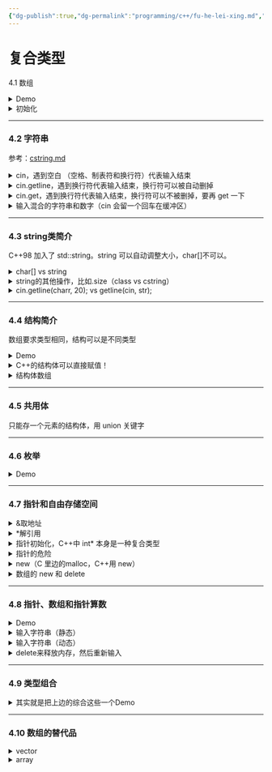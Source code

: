 ```yaml
---
{"dg-publish":true,"dg-permalink":"programming/c++/fu-he-lei-xing.md","permalink":"/programming/c++/fu-he-lei-xing.md/"}
---
```



# 复合类型

4.1 数组

<details>

<summary>Demo</summary>

```cpp
// arrayone.cpp -- small arrays of integers
#include <iostream>
int main()
{
    using namespace std;
    int yams[3];    // creates array with three elements
    yams[0] = 7;    // assign value to first element
    yams[1] = 8;
    yams[2] = 6;

    int yamcosts[3] = {20, 30, 5}; // create, initialize array
    // int yamcosts[3]; // not allowed
    // yamcosts = {20, 30, 5}; // not allowed

    // NOTE: If your C++ compiler or translator can't initialize
    // this array, use static int yamcosts[3] instead of
    // int yamcosts[3]

    cout << "Total yams = ";
    cout << yams[0] + yams[1] + yams[2] << endl;
    cout << "The package with " << yams[1] << " yams costs ";
    cout << yamcosts[1] << " cents per yam.\n";
    int total = yams[0] * yamcosts[0] + yams[1] * yamcosts[1];
    total = total + yams[2] * yamcosts[2];
    cout << "The total yam expense is " << total << " cents.\n";

    cout << "\nSize of yams array = " << sizeof yams;
    cout << " bytes.\n";
    cout << "Size of one element = " << sizeof yams[0];
    cout << " bytes.\n";

    // cin.get();
    return 0; 
}

```

```
(base) kimshan@MacBook-Pro output % ./"arrayone"
Total yams = 21
The package with 8 yams costs 30 cents per yam.
The total yam expense is 410 cents.

Size of yams array = 12 bytes.
Size of one element = 4 bytes.
```

</details>

<details>

<summary>初始化</summary>

```cpp
// 赋值
int a[3] = {1,2,3};
// [1,2,3]
int b[3] = {1,2};
// [1,2,0]
int c[3] = {0};
// [0,0,0]

// 可以省略= （C++11）
int d[3] {1,2,3};
// [1,2,3]
int e[3] {0};
// [0,0,0]
```

</details>

***

### 4.2 字符串

参考：[cstring.md](library/cstring.md "mention")

<details>

<summary>cin，遇到空白 （空格、制表符和换行符）代表输入结束</summary>

```cpp
// strings.cpp -- storing strings in an array
#include <iostream>
#include <cstring>  // for the strlen() function
int main()
{
    using namespace std;
    const int Size = 15;
    char name1[Size];               // empty array
    char name2[Size] = "C++owboy";  // initialized array
    // NOTE: some implementations may require the static keyword
    // to initialize the array name2

    cout << "Howdy! I'm " << name2;
    cout << "! What's your name?\n";
    cin >> name1;
    cout << "Well, " << name1 << ", your name has ";
    cout << strlen(name1) << " letters and is stored\n";
    cout << "in an array of " << sizeof(name1) << " bytes.\n";
    cout << "Your initial is " << name1[0] << ".\n";
    name2[3] = '\0';                // set to null character
    cout << "Here are the first 3 characters of my name: ";
    cout << name2 << endl;
    // cin.get();
    // cin.get();
    return 0;
}

```

```
Howdy! I'm C++owboy! What's your name?
Charles
Well, Charles, your name has 7 letters and is stored
in an array of 15 bytes.
Your initial is C.
Here are the first 3 characters of my name: C++
```

</details>

<details>

<summary>cin.getline，遇到换行符代表输入结束，换行符可以被自动删掉</summary>

{% code title="错误的输入案例" %}
```cpp
// instr1.cpp -- reading more than one string
#include <iostream>
int main()
{
    using namespace std;
    const int ArSize = 20;
    char name[ArSize];
    char dessert[ArSize];

    cout << "Enter your name:\n";
    cin >> name;
    cout << "Enter your favorite dessert:\n";
    cin >> dessert;
    cout << "I have some delicious " << dessert;
    cout << " for you, " << name << ".\n";
    // cin.get();
	// cin.get();
    return 0; 
}
```
{% endcode %}

```
(base) kimshan@MacBook-Pro output % ./"instr1"
Enter your name:
Jassica Windy
Enter your favorite dessert:
I have some delicious Windy for you, Jassica.
```

{% code title="正确的" %}
```cpp
// instr2.cpp -- reading more than one word with getline
#include <iostream>
int main()
{
    using namespace std;
    const int ArSize = 20;
    char name[ArSize];
    char dessert[ArSize];

    cout << "Enter your name:\n";
    cin.getline(name, ArSize);  // reads through newline
    cout << "Enter your favorite dessert:\n";
    cin.getline(dessert, ArSize);
    cout << "I have some delicious " << dessert;
    cout << " for you, " << name << ".\n";
    // cin.get();
    return 0; 
}

```
{% endcode %}

```
(base) kimshan@MacBook-Pro output % ./"instr2"
Enter your name:
Jassica Windy
Enter your favorite dessert:
Cookie
I have some delicious Cookie for you, Jassica Windy.
```

</details>

<details>

<summary>cin.get，遇到换行符代表输入结束，换行符可以不被删掉，要再 get 一下</summary>

```cpp
// instr3.cpp -- reading more than one word with get() & get()
#include <iostream>
int main()
{
    using namespace std;
    const int ArSize = 20;
    char name[ArSize];
    char dessert[ArSize];

    cout << "Enter your name:\n";
    cin.get(name, ArSize).get();    // read string, newline
    cout << "Enter your favorite dessert:\n";
    cin.get(dessert, ArSize).get();
    cout << "I have some delicious " << dessert;
    cout << " for you, " << name << ".\n";
    // cin.get();
    return 0; 
}

```

```
(base) kimshan@MacBook-Pro output % ./"instr3"
Enter your name:
Tony's Fu
Enter your favorite dessert:
Soup
I have some delicious Soup for you, Tony's Fu.
```

</details>

<details>

<summary>输入混合的字符串和数字（cin 会留一个回车在缓冲区）</summary>

<pre class="language-cpp"><code class="lang-cpp">// numstr.cpp -- following number input with line input
#include &#x3C;iostream>
int main()
{
    using namespace std;
    cout &#x3C;&#x3C; "What year was your house built?\n";
    int year;
<strong>    (cin >> year).get();
</strong><strong>    // cin.get();
</strong>    cout &#x3C;&#x3C; "What is its street address?\n";
    char address[80];
    cin.getline(address, 80);
    cout &#x3C;&#x3C; "Year built: " &#x3C;&#x3C; year &#x3C;&#x3C; endl;
    cout &#x3C;&#x3C; "Address: " &#x3C;&#x3C; address &#x3C;&#x3C; endl;
    cout &#x3C;&#x3C; "Done!\n";
    // cin.get();
    return 0;
}

</code></pre>

```
(base) kimshan@MacBook-Pro output % ./"numstr"
What year was your house built?
2022
What is its street address?
No1
Year built: 2022
Address: No1
Done!
```

</details>

***

### 4.3 string类简介

C++98 加入了 std::string。string 可以自动调整大小，char\[]不可以。

<details>

<summary>char[] vs string</summary>

```cpp
// Init
char array1[20]; // √
char array2[20] = "Hello"; // √
char array3[] = "Hello"; // √
char array4[20] = {"Hello"}; // √
char array5[] = {"Hello"}; // √

string str1 = "Hello"; √
string str2 = {"Hello"}; √

// Assign
array1 = array2;// x
str1 = str2; // √

// 拼接
str1 += str2; // √
```

```cpp
// strtype2.cpp - assigning, adding, and appending
#include <iostream>
#include <string>               // make string class available
int main()
{
    using namespace std;
    string s1 = "penguin";
    string s2, s3;

    cout << "You can assign one string object to another: s2 = s1\n";
    s2 = s1;
    cout << "s1: " << s1 << ", s2: " << s2 << endl;
    cout << "You can assign a C-style string to a string object.\n";
    cout << "s2 = \"buzzard\"\n";
    s2 = "buzzard";
    cout << "s2: " << s2 << endl;
    cout << "You can concatenate strings: s3 = s1 + s2\n";
    s3 = s1 + s2;
    cout << "s3: " << s3 << endl;
    cout << "You can append strings.\n";
    s1 += s2;
    cout <<"s1 += s2 yields s1 = " << s1 << endl;
    s2 += " for a day";
    cout <<"s2 += \" for a day\" yields s2 = " << s2 << endl;

    //cin.get();
    return 0; 
}
```

```
(base) kimshan@MacBook-Pro output % ./"strtype2"
You can assign one string object to another: s2 = s1
s1: penguin, s2: penguin
You can assign a C-style string to a string object.
s2 = "buzzard"
s2: buzzard
You can concatenate strings: s3 = s1 + s2
s3: penguinbuzzard
You can append strings.
s1 += s2 yields s1 = penguinbuzzard
s2 += " for a day" yields s2 = buzzard for a day
```

</details>

<details>

<summary>string的其他操作，比如.size（class  vs cstring）</summary>

```cpp
// strtype3.cpp -- more string class features
#include <iostream>
#include <string>               // make string class available
#include <cstring>              // C-style string library
int main()
{
    using namespace std;
    char charr1[20]; 
    char charr2[20] = "jaguar"; 
    string str1;  
    string str2 = "panther";

    // assignment for string objects and character arrays
    str1 = str2;                // copy str2 to str1
    strcpy(charr1, charr2);     // copy charr2 to charr1
 
    // appending for string objects and character arrays
    str1 += " paste";           // add paste to end of str1
    strcat(charr1, " juice");   // add juice to end of charr1

    // finding the length of a string object and a C-style string
    int len1 = str1.size();     // obtain length of str1
    int len2 = strlen(charr1);  // obtain length of charr1
 
    cout << "The string " << str1 << " contains "
         << len1 << " characters.\n";
    cout << "The string " << charr1 << " contains "
         << len2 << " characters.\n";
    // cin.get();

    return 0; 
}

```

```
(base) kimshan@MacBook-Pro output % ./"strtype3"
The string panther paste contains 13 characters.
The string jaguar juice contains 12 characters.
```

</details>

<details>

<summary>cin.getline(charr, 20); vs getline(cin, str);</summary>

```cpp
// strtype4.cpp -- line input
#include <iostream>
#include <string>               // make string class available
#include <cstring>              // C-style string library
int main()
{
    using namespace std;
    char charr[20]; 
    string str;

    cout << "Length of string in charr before input: " 
         << strlen(charr) << endl;
    cout << "Length of string in str before input: "
         << str.size() << endl;
    cout << "Enter a line of text:\n";
    cin.getline(charr, 20);     // indicate maximum length
    cout << "You entered: " << charr << endl;
    cout << "Enter another line of text:\n";
    getline(cin, str);          // cin now an argument; no length specifier
    cout << "You entered: " << str << endl;
    cout << "Length of string in charr after input: " 
         << strlen(charr) << endl;
    cout << "Length of string in str after input: "
         << str.size() << endl;
    // cin.get();

    return 0; 
}

```

```
(base) kimshan@MacBook-Pro output % ./"strtype4"
Length of string in charr before input: 0 
Length of string in str before input: 0
Enter a line of text:
qwertyuio
You entered: qwertyuio
Enter another line of text:
asdfghjkl
You entered: asdfghjkl
Length of string in charr after input: 9
Length of string in str after input: 9
```

</details>

***

### 4.4 结构简介

数组要求类型相同，结构可以是不同类型

<details>

<summary>Demo</summary>

<pre class="language-cpp"><code class="lang-cpp">// structur.cpp -- a simple structure
#include &#x3C;iostream>
struct inflatable   // structure declaration
{
    char name[20];
    float volume;
    double price;
};

int main()
{
    using namespace std;
    inflatable guest =
    {
        "Glorious Gloria",  // name value
        1.88,               // volume value
        29.99               // price value
    };  // guest is a structure variable of type inflatable
// It's initialized to the indicated values
<strong>    inflatable pal = // C++里边可以不写成 struct inflatable pal
</strong>    {
        "Audacious Arthur",
        3.12,
        32.99
    };  // pal is a second variable of type inflatable
// NOTE: some implementations require using
// static inflatable guest =

    cout &#x3C;&#x3C; "Expand your guest list with " &#x3C;&#x3C; guest.name;
    cout &#x3C;&#x3C; " and " &#x3C;&#x3C; pal.name &#x3C;&#x3C; "!\n";
// pal.name is the name member of the pal variable
    cout &#x3C;&#x3C; "You can have both for $";
    cout &#x3C;&#x3C; guest.price + pal.price &#x3C;&#x3C; "!\n";
    // cin.get();
    return 0; 
}

</code></pre>

```
(base) kimshan@MacBook-Pro output % ./"structur"
Expand your guest list with Glorious Gloria and Audacious Arthur!
You can have both for $62.98!
```

</details>

<details>

<summary>C++的结构体可以直接赋值！</summary>

<pre class="language-cpp"><code class="lang-cpp">// assgn_st.cpp -- assigning structures
#include &#x3C;iostream>
struct inflatable
{
    char name[20];
    float volume;
    double price;
};
int main()
{
    using namespace std;
    inflatable bouquet =
    {
        "sunflowers",
        0.20,
        12.49
    };
    inflatable choice;
    cout &#x3C;&#x3C; "bouquet: " &#x3C;&#x3C; bouquet.name &#x3C;&#x3C; " for $";
    cout &#x3C;&#x3C; bouquet.price &#x3C;&#x3C; endl;

<strong>    choice = bouquet;  // assign one structure to another
</strong>    cout &#x3C;&#x3C; "choice: " &#x3C;&#x3C; choice.name &#x3C;&#x3C; " for $";
    cout &#x3C;&#x3C; choice.price &#x3C;&#x3C; endl;
    // cin.get();
    return 0; 
}

</code></pre>

```
(base) kimshan@MacBook-Pro output % ./"assgn_st"
bouquet: sunflowers for $12.49
choice: sunflowers for $12.49
```

</details>

<details>

<summary>结构体数组</summary>

```cpp
// arrstruc.cpp -- an array of structures
#include <iostream>
struct inflatable
{
    char name[20];
    float volume;
    double price;
};
int main()
{
    using namespace std;
    inflatable guests[2] =          // initializing an array of structs
    {
        {"Bambi", 0.5, 21.99},      // first structure in array
        {"Godzilla", 2000, 565.99}  // next structure in array
    };

    cout << "The guests " << guests[0].name << " and " << guests[1].name
         << "\nhave a combined volume of "
         << guests[0].volume + guests[1].volume << " cubic feet.\n";
    // cin.get();
    return 0; 
}

```

```
(base) kimshan@MacBook-Pro output % ./"arrstruct"
The guests Bambi and Godzilla
have a combined volume of 2000.5 cubic feet.
```

</details>

***

### 4.5 共用体

只能存一个元素的结构体，用 union 关键字

***

### 4.6 枚举

<details>

<summary>Demo</summary>

```cpp
#include <iostream>
#include <climits>
#include <stdio.h>

enum spectrum
{
    red,
    orange,
    yellow,
    green,
    blue,
    violet,
    indigo,
    ultraviolt
};

int main()
{
    using namespace std;

    spectrum band;
    // 赋值给枚举
    band = blue; // √
    // band = 2; // x
    band = spectrum(2); // √

    // 枚举赋值给别人
    int num = band;
    cout << "num = " << num << ", band = " << band << endl; // num = 2, band = 2

    // enum spectrum1
    // {
    //     red,
    //     orange,
    //     yellow,
    //     green,
    //     blue,
    //     violet
    // };
    // 0,1,2,3,4,5
    // enum spectrum2
    // {
    //     red,
    //     orange,
    //     yellow = 10,
    //     green,
    //     blue,
    //     violet
    // };
    // 0,1,10,11,12,13

    spectrum r = red;
    spectrum b = blue;
    int c = r + b;           // √
    int d = spectrum(r + b); // √
    spectrum e = spectrum(r + b); // √

    return 0;
}
```

</details>

***

### 4.7 指针和自由存储空间

<details>

<summary>&#x26;取地址</summary>

<pre class="language-cpp"><code class="lang-cpp">// address.cpp -- using the &#x26; operator to find addresses
#include &#x3C;iostream>
int main()
{
    using namespace std;
    int donuts = 6;
    double cups = 4.5;

    cout &#x3C;&#x3C; "donuts value = " &#x3C;&#x3C; donuts;
<strong>    cout &#x3C;&#x3C; " and donuts address = " &#x3C;&#x3C; &#x26;donuts &#x3C;&#x3C; endl;
</strong>// NOTE: you may need to use unsigned (&#x26;donuts)
// and unsigned (&#x26;cups)
    cout &#x3C;&#x3C; "cups value = " &#x3C;&#x3C; cups;
<strong>    cout &#x3C;&#x3C; " and cups address = " &#x3C;&#x3C; &#x26;cups &#x3C;&#x3C; endl;
</strong>    // cin.get();
    return 0; 
}

</code></pre>

```
(base) kimshan@MacBook-Pro output % ./"address"
donuts value = 6 and donuts address = 0x7ff7b597c7f8
cups value = 4.5 and cups address = 0x7ff7b597c7f0
```

</details>

<details>

<summary>*解引用</summary>

```cpp
// pointer.cpp -- our first pointer variable
#include <iostream>
int main()
{
    using namespace std;
    int updates = 6;        // declare a variable
    int * p_updates;        // declare pointer to an int

    p_updates = &updates;   // assign address of int to pointer

// express values two ways
    cout << "Values: updates = " << updates;
    cout << ", *p_updates = " << *p_updates << endl;

// express address two ways
    cout << "Addresses: &updates = " << &updates;
    cout << ", p_updates = " << p_updates << endl;

// use pointer to change value
    *p_updates = *p_updates + 1;
    cout << "Now updates = " << updates << endl;
    // cin.get();
    return 0; 
}

```

```
(base) kimshan@MacBook-Pro output % ./"pointer"
Values: updates = 6, *p_updates = 6
Addresses: &updates = 0x7ff7b51f67f8, p_updates = 0x7ff7b51f67f8
Now updates = 7
```

</details>

<details>

<summary> 指针初始化，C++中 int* 本身是一种复合类型</summary>

<pre class="language-cpp"><code class="lang-cpp">// init_ptr.cpp -- initialize a pointer
#include &#x3C;iostream>
int main()
{
    using namespace std;
    int higgens = 5;
<strong>    int * pt = &#x26;higgens;
</strong>
    cout &#x3C;&#x3C; "Value of higgens = " &#x3C;&#x3C; higgens
         &#x3C;&#x3C; "; Address of higgens = " &#x3C;&#x3C; &#x26;higgens &#x3C;&#x3C; endl;
    cout &#x3C;&#x3C; "Value of *pt = " &#x3C;&#x3C; *pt
         &#x3C;&#x3C; "; Value of pt = " &#x3C;&#x3C; pt &#x3C;&#x3C; endl;
    // cin.get();
    return 0; 
}

</code></pre>

```
(base) kimshan@MacBook-Pro output % ./"init_ptr"
Value of higgens = 5; Address of higgens = 0x7ff7b875b7f8
Value of *pt = 5; Value of pt = 0x7ff7b875b7f8
```

</details>

<details>

<summary>指针的危险</summary>

```cpp
// 不要这样
long *p;
*p = 2333333; // 这样就会把不知道什么地方的值改成了2333333
```

</details>

<details>

<summary>new（C 里边的malloc，C++用 new）</summary>

<pre class="language-cpp"><code class="lang-cpp">// use_new.cpp -- using the new operator
#include &#x3C;iostream>
int main()
{
    using namespace std;
    int nights = 1001;
<strong>    int * pt = new int;         // allocate space for an int
</strong>    *pt = 1001;                 // store a value there

    cout &#x3C;&#x3C; "nights value = ";
    cout &#x3C;&#x3C; nights &#x3C;&#x3C; ": location " &#x3C;&#x3C; &#x26;nights &#x3C;&#x3C; endl;
    cout &#x3C;&#x3C; "int ";
    cout &#x3C;&#x3C; "value = " &#x3C;&#x3C; *pt &#x3C;&#x3C; ": location = " &#x3C;&#x3C; pt &#x3C;&#x3C; endl;

<strong>    double * pd = new double;   // allocate space for a double
</strong>    *pd = 10000001.0;           // store a double there

    cout &#x3C;&#x3C; "double ";
    cout &#x3C;&#x3C; "value = " &#x3C;&#x3C; *pd &#x3C;&#x3C; ": location = " &#x3C;&#x3C; pd &#x3C;&#x3C; endl;
    cout &#x3C;&#x3C; "location of pointer pd: " &#x3C;&#x3C; &#x26;pd &#x3C;&#x3C; endl;
    cout &#x3C;&#x3C; "size of pt = " &#x3C;&#x3C; sizeof(pt);
    cout &#x3C;&#x3C; ": size of *pt = " &#x3C;&#x3C; sizeof(*pt) &#x3C;&#x3C; endl;
    cout &#x3C;&#x3C; "size of pd = " &#x3C;&#x3C; sizeof pd;
    cout &#x3C;&#x3C; ": size of *pd = " &#x3C;&#x3C; sizeof(*pd) &#x3C;&#x3C; endl;
    // cin.get();
    return 0;
}

</code></pre>

```
(base) kimshan@MacBook-Pro output % ./"use_new"
nights value = 1001: location 0x7ff7bf9de7f8
int value = 1001: location = 0x7fcef4f06030
double value = 1e+07: location = 0x7fcef4f06040
location of pointer pd: 0x7ff7bf9de7e8
size of pt = 8: size of *pt = 4
size of pd = 8: size of *pd = 8
```

</details>

<details>

<summary>数组的 new 和 delete</summary>

<pre class="language-cpp"><code class="lang-cpp">// arraynew.cpp -- using the new operator for arrays
#include &#x3C;iostream>
int main()
{
    using namespace std;
<strong>    double * p3 = new double [3]; // space for 3 doubles
</strong>    p3[0] = 0.2;                  // treat p3 like an array name
    p3[1] = 0.5;
    p3[2] = 0.8;
    cout &#x3C;&#x3C; "p3[1] is " &#x3C;&#x3C; p3[1] &#x3C;&#x3C; ".\n";
    p3 = p3 + 1;                  // increment the pointer
    cout &#x3C;&#x3C; "Now p3[0] is " &#x3C;&#x3C; p3[0] &#x3C;&#x3C; " and ";
    cout &#x3C;&#x3C; "p3[1] is " &#x3C;&#x3C; p3[1] &#x3C;&#x3C; ".\n";
    p3 = p3 - 1;                  // point back to beginning
<strong>    delete [] p3;                 // free the memory
</strong>    // cin.get();
    return 0; 
}

</code></pre>

```
(base) kimshan@MacBook-Pro output % ./"arraynew"
p3[1] is 0.5.
Now p3[0] is 0.5 and p3[1] is 0.8.
```

</details>

***

### 4.8 指针、数组和指针算数

<details>

<summary>Demo</summary>

1. `pw = pw + 1;`如果pw 指向 double，+1一下地址+8，如果 pw 指向 short，+1 一下地址+2
2. 数组和指针的区别来了！数组是常量，指针可以+1！

```cpp
// addpntrs.cpp -- pointer addition
#include <iostream>
int main()
{
    using namespace std;
    double wages[3] = {10000.0, 20000.0, 30000.0};
    short stacks[3] = {3, 2, 1};

// Here are two ways to get the address of an array
    double * pw = wages;     // name of an array = address
    short * ps = &stacks[0]; // or use address operator
// with array element
    cout << "pw = " << pw << ", *pw = " << *pw << endl;
    pw = pw + 1;
    cout << "add 1 to the pw pointer:\n";
    cout << "pw = " << pw << ", *pw = " << *pw << "\n\n";

    cout << "ps = " << ps << ", *ps = " << *ps << endl;
    ps = ps + 1;
    cout << "add 1 to the ps pointer:\n";
    cout << "ps = " << ps << ", *ps = " << *ps << "\n\n";

    cout << "access two elements with array notation\n";
    cout << "stacks[0] = " << stacks[0] 
         << ", stacks[1] = " << stacks[1] << endl;
    cout << "access two elements with pointer notation\n";

    cout << "*stacks = " << *stacks
         << ", *(stacks + 1) =  " << *(stacks + 1) << endl;

    cout << sizeof(wages) << " = size of wages array\n";
    cout << sizeof(pw) << " = size of pw pointer\n";
    // cin.get();
    return 0; 
}

```

```
(base) kimshan@MacBook-Pro output % ./"addpntrs"
pw = 0x7ff7b86cd7e0, *pw = 10000
add 1 to the pw pointer:
pw = 0x7ff7b86cd7e8, *pw = 20000

ps = 0x7ff7b86cd7d6, *ps = 3
add 1 to the ps pointer:
ps = 0x7ff7b86cd7d8, *ps = 2

access two elements with array notation
stacks[0] = 3, stacks[1] = 2
access two elements with pointer notation
*stacks = 3, *(stacks + 1) =  2
24 = size of wages array
8 = size of pw pointer
```

</details>

<details>

<summary>输入字符串（静态）</summary>



```cpp
// ptrstr.cpp -- using pointers to strings
#include <iostream>
#include <cstring>              // declare strlen(), strcpy()
int main()
{
    using namespace std;
    char animal[20] = "bear";   // animal holds bear
    const char * bird = "wren"; // bird holds address of string
    char * ps;                  // uninitialized

    cout << animal << " and ";  // display bear
    cout << bird << "\n";       // display wren
    // cout << ps << "\n";      //may display garbage, may cause a crash

    cout << "Enter a kind of animal: ";
    cin >> animal;              // ok if input < 20 chars
    // cin >> ps; Too horrible a blunder to try; ps doesn't
    //            point to allocated space

    ps = animal;                // set ps to point to string
    cout << ps << "!\n";       // ok, same as using animal
    cout << "Before using strcpy():\n";
    cout << animal << " at " << (int *) animal << endl;
    cout << ps << " at " << (int *) ps << endl;

    ps = new char[strlen(animal) + 1];  // get new storage
    strcpy(ps, animal);         // copy string to new storage
    cout << "After using strcpy():\n";
    cout << animal << " at " << (int *) animal << endl;
    cout << ps << " at " << (int *) ps << " " << &ps << endl;
    delete [] ps;
    return 0; 
}

```

```
(base) kimshan@MacBook-Pro output % ./"ptrstr"
bear and wren
Enter a kind of animal: snake
snake!
Before using strcpy():
snake at 0x7ff7b2c327e0
snake at 0x7ff7b2c327e0
After using strcpy():
snake at 0x7ff7b2c327e0
snake at 0x7faa28804080 0x7ff7b2c327c8
```

</details>

<details>

<summary>输入字符串（动态）</summary>



```cpp
// newstrct.cpp -- using new with a structure
#include <iostream>
struct inflatable   // structure definition
{
    char name[20];
    float volume;
    double price;
};
int main()
{
    using namespace std;
    inflatable * ps = new inflatable; // allot memory for structure
    cout << "Enter name of inflatable item: ";
    cin.get(ps->name, 20);            // method 1 for member access
    cout << "Enter volume in cubic feet: ";
    cin >> (*ps).volume;              // method 2 for member access
    cout << "Enter price: $";
    cin >> ps->price;
    cout << "Name: " << (*ps).name << endl;              // method 2
    cout << "Volume: " << ps->volume << " cubic feet\n"; // method 1
    cout << "Price: $" << ps->price << endl;             // method 1
    delete ps;                        // free memory used by structure
    // cin.get();
    // cin.get();
    return 0; 
}

```

```
(base) kimshan@MacBook-Pro output % ./"newstrct"
Enter name of inflatable item: Cookie  
Enter volume in cubic feet: 20
Enter price: $100
Name: Cookie
Volume: 20 cubic feet
Price: $100
```

</details>

<details>

<summary>delete来释放内存，然后重新输入</summary>



```cpp
// delete.cpp -- using the delete operator
#include <iostream>
#include <cstring>      // or string.h
using namespace std;
char * getname(void);   // function prototype
int main()
{
    char * name;        // create pointer but no storage
    name = getname();   // assign address of string to name

    cout << name << " at " << (int *) name << "\n";
    delete [] name;     // memory freed

    name = getname();   // reuse freed memory
    cout << name << " at " << (int *) name << "\n";
    delete [] name;     // memory freed again
    // cin.get();
    // cin.get();
    return 0;
}

char * getname()        // return pointer to new string
{
    char temp[80];      // temporary storage
    cout << "Enter last name: ";
    cin >> temp;
    char * pn = new char[strlen(temp) + 1];
    strcpy(pn, temp);   // copy string into smaller space

    return pn;          // temp lost when function ends
}

```

```
(base) kimshan@MacBook-Pro output % ./"delete"
Enter last name: Charles 
Charles at 0x7fcb09804080
Enter last name: Shan
Shan at 0x7fcb08f06030
```

</details>

***

### 4.9 类型组合

<details>

<summary>其实就是把上边的综合这些一个Demo</summary>



```cpp
// mixtypes.cpp --some type combinations
#include <iostream>

struct antarctica_years_end
{
    int year;
 /* some really interesting data, etc. */
};

int main()
{
    antarctica_years_end s01, s02, s03; 
    s01.year = 1998;
    antarctica_years_end * pa = &s02;
    pa->year = 1999;
    antarctica_years_end trio[3]; // array of 3 structures
    trio[0].year = 2003;
    std::cout << trio->year << std::endl;
    const antarctica_years_end * arp[3] = {&s01, &s02, &s03};
    std::cout << arp[1]->year << std::endl;
    const antarctica_years_end ** ppa = arp; 
    auto ppb = arp; // C++0x automatic type deduction
// or else use const antarctica_years_end ** ppb = arp; 
    std::cout << (*ppa)->year << std::endl;
    std::cout << (*(ppb+1))->year << std::endl;
    // std::cin.get();
    return 0;
}
```

```
(base) kimshan@MacBook-Pro output % ./"mixtypes"
2003
1999
1998
1999
```

</details>

***

### 4.10 数组的替代品

<details>

<summary> vector</summary>



```cpp
#include <iostream>
#include <vector>

int main()
{
    using namespace std;
    // 创建一个空的 vector 来存储整数
    vector<int> numbers;

    // 向 vector 添加一些元素
    numbers.push_back(10);
    numbers.push_back(20);
    numbers.push_back(30);
    numbers.push_back(40);
    numbers.push_back(50);

    // 输出 vector 中的元素
    cout << "Vector contains:" << endl;
    for (int i = 0; i < numbers.size(); ++i)
    {
        cout << "Element at index " << i << ": " << numbers[i] << endl;
    }

    // 使用迭代器来访问 vector 中的元素
    cout << "Accessing elements using iterators:" << endl;
    for (vector<int>::iterator it = numbers.begin(); it != numbers.end(); ++it)
    {
        cout << *it << " ";
    }
    cout << endl;

    // 修改 vector 中的元素
    numbers[2] = 300; // 将索引为 2 的元素修改为 300

    // 再次输出 vector 中的元素，查看修改结果
    cout << "After modification, vector contains:" << endl;
    for (int number : numbers)
    {
        cout << number << " ";
    }
    cout << endl;

    // 删除 vector 中的最后一个元素
    numbers.pop_back();

    // 输出 vector 中的元素数量
    cout << "The vector now contains " << numbers.size() << " elements." << endl;

    return 0;
}

```

```
(base) kimshan@MacBook-Pro output % ./"test1"
Vector contains:
Element at index 0: 10
Element at index 1: 20
Element at index 2: 30
Element at index 3: 40
Element at index 4: 50
Accessing elements using iterators:
10 20 30 40 50 
After modification, vector contains:
10 20 300 40 50 
The vector now contains 4 elements.
```

</details>

<details>

<summary>array</summary>

```cpp
// choices.cpp -- array variations
#include <iostream>
#include <vector>   // STL C++98
#include <array>    // C++0x
int main()
{
    using namespace std;
// C, original C++
    double a1[4] = {1.2, 2.4, 3.6, 4.8};
// C++98 STL
    vector<double> a2(4);   // create vector with 4 elements
// no simple way to initialize in C98
    a2[0] = 1.0/3.0;
    a2[1] = 1.0/5.0;
    a2[2] = 1.0/7.0;
    a2[3] = 1.0/9.0;
// C++0x -- create and initialize array object
    array<double, 4> a3 = {3.14, 2.72, 1.62, 1.41};  
    array<double, 4> a4;
    a4 = a3;     // valid for array objects of same size
// use array notation
    cout << "a1[2]: " << a1[2] << " at " << &a1[2] << endl;
    cout << "a2[2]: " << a2[2] << " at " << &a2[2] << endl;
    cout << "a3[2]: " << a3[2] << " at " << &a3[2] << endl;
    cout << "a4[2]: " << a4[2] << " at " << &a4[2] << endl;
// misdeed
    a1[-2] = 20.2;
    cout << "a1[-2]: " << a1[-2] <<" at " << &a1[-2] << endl;
    cout << "a3[2]: " << a3[2] << " at " << &a3[2] << endl;
    cout << "a4[2]: " << a4[2] << " at " << &a4[2] << endl;
    //  cin.get();
    return 0;
}
```

```
(base) kimshan@MacBook-Pro output % ./"choices"
a1[2]: 3.6 at 0x7ff7b52d77e0
a2[2]: 0.142857 at 0x7f8f71004090
a3[2]: 1.62 at 0x7ff7b52d77a0
a4[2]: 1.62 at 0x7ff7b52d7780
a1[-2]: 20.2 at 0x7ff7b52d77c0
a3[2]: 1.62 at 0x7ff7b52d77a0
a4[2]: 1.62 at 0x7ff7b52d7780
```

</details>